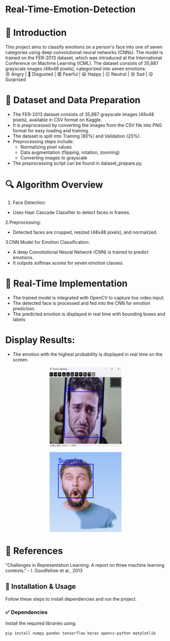 # Real-Time-Emotion-Detection

# 📌 Introduction 
This project aims to classify emotions on a person's face into one of seven categories using deep convolutional neural networks (CNNs). The model is trained on the FER-2013 dataset, which was introduced at the International Conference on Machine Learning (ICML). The dataset consists of 35,887 grayscale images (48x48 pixels), categorized into seven emotions:</br>
      😠 Angry | 🤢 Disgusted | 😨 Fearful | 😃 Happy | 😐 Neutral | 😢 Sad | 😲 Surprised


# 📌 Dataset and Data Preparation

- The FER-2013 dataset consists of 35,887 grayscale images (48x48 pixels), available in CSV format on Kaggle.
- It is preprocessed by converting the images from the CSV file into PNG format for easy loading and training.
- The dataset is split into Training (80%) and Validation (20%).
- Preprocessing steps include:
  - Normalizing pixel values
  - Data augmentation (flipping, rotation, zooming)
  - Converting images to grayscale
- The preprocessing script can be found in dataset_prepare.py.


# 🔍 Algorithm Overview
1. Face Detection: 

  - Uses Haar Cascade Classifier to detect faces in frames.

2.Preprocessing:

  - Detected faces are cropped, resized (48x48 pixels), and normalized.

3.CNN Model for Emotion Classification:

  - A deep Convolutional Neural Network (CNN) is trained to predict emotions. </br>                     
  - It outputs softmax scores for seven emotion classes.

# 📌 Real-Time Implementation
- The trained model is integrated with OpenCV to capture live video input.
- The detected face is processed and fed into the CNN for emotion prediction.
- The predicted emotion is displayed in real time with bounding boxes and labels

# Display Results:

  - The emotion with the highest probability is displayed in real time on the screen.
<p align="center">
  <img src="results.jpeg" alt="Results" width="45%" height="250px"/>
  
</p>
<p align="center">
  <img src="result3.jpeg" alt="Result3" width="45%" height="250px"/>
</p>


# 🔗  References

"Challenges in Representation Learning: A report on three machine learning contests." - I. Goodfellow et al., 2013
## 📌 Installation & Usage  

Follow these steps to install dependencies and run the project.  

### ✅ Dependencies  
Install the required libraries using:  

```bash
pip install numpy pandas tensorflow keras opencv-python matplotlib

